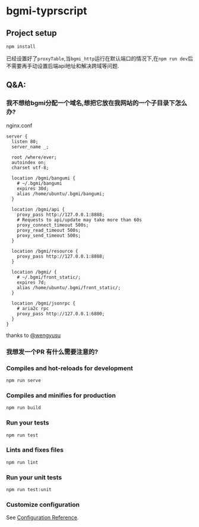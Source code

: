 # bgmi-typrscript

## Project setup
```
npm install
```
已经设置好了`proxyTable`,当`bgmi_http`运行在默认端口的情况下,在`npm run dev`后不需要再手动设置后端api地址和解决跨域等问题.


## Q&A:

### 我不想给bgmi分配一个域名,想把它放在我网站的一个子目录下怎么办?

nginx.conf
```
server {
  listen 80;
  server_name _;

  root /where/ever;
  autoindex on;
  charset utf-8;

  location /bgmi/bangumi {
    # ~/.bgmi/bangumi
    expires 30d;
    alias /home/ubuntu/.bgmi/bangumi;
  }

  location /bgmi/api {
    proxy_pass http://127.0.0.1:8888;
    # Requests to api/update may take more than 60s
    proxy_connect_timeout 500s;
    proxy_read_timeout 500s;
    proxy_send_timeout 500s;
  }

  location /bgmi/resource {
    proxy_pass http://127.0.0.1:8888;
  }

  location /bgmi/ {
    # ~/.bgmi/front_static/;
    expires 7d;
    alias /home/ubuntu/.bgmi/front_static/;
  }

  location /bgmi/jsonrpc {
    # aria2c rpc
    proxy_pass http://127.0.0.1:6800;
  }
}
```
 thanks to [@wengyusu](https://github.com/wengyusu)

### 我想发一个PR 有什么需要注意的?

### Compiles and hot-reloads for development
```
npm run serve
```

### Compiles and minifies for production
```
npm run build
```

### Run your tests
```
npm run test
```

### Lints and fixes files
```
npm run lint
```

### Run your unit tests
```
npm run test:unit
```

### Customize configuration
See [Configuration Reference](https://cli.vuejs.org/config/).
